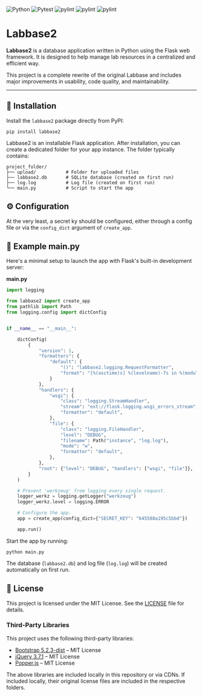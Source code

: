 ![Python](https://img.shields.io/badge/python-3.12-blue)
![Pytest](https://img.shields.io/badge/tests-pytest%20passed-brightgreen)
![pylint](https://img.shields.io/badge/code%20quality-8.5%2F10-green)
![pylint](https://img.shields.io/badge/code%20style-black-black)
![pylint](https://img.shields.io/badge/license-MIT-brightgreen)

# Labbase2

**Labbase2** is a database application written in Python using the Flask web framework. It is designed to help manage lab resources in a centralized and efficient way.

This project is a complete rewrite of the original Labbase and includes major improvements in usability, code quality, and maintainability.

---

## 🚀 Installation

Install the `labbase2` package directly from PyPI:

````commandline
pip install labbase2
````

Labbase2 is an installable Flask application. After installation, you can create a dedicated folder for your app instance. The folder typically contains:

````commandline
project_folder/
├── upload/           # Folder for uploaded files
├── labbase2.db       # SQLite database (created on first run)
├── log.log           # Log file (created on first run)
└── main.py           # Script to start the app
````

## ⚙️ Configuration

At the very least, a secret ky should be configured, either through a config file or via the `config_dict` argument of `create_app`.

## 🧪 Example main.py
Here's a minimal setup to launch the app with Flask's built-in development server:

**main.py**
````python
import logging

from labbase2 import create_app
from pathlib import Path
from logging.config import dictConfig


if __name__ == "__main__":

    dictConfig(
        {
            "version": 1,
            "formatters": {
                "default": {
                    "()": "labbase2.logging.RequestFormatter",
                    "format": "[%(asctime)s] %(levelname)-7s in %(module)-10s: [%(user)s] %(message)s",
                }
            },
            "handlers": {
                "wsgi": {
                    "class": "logging.StreamHandler",
                    "stream": "ext://flask.logging.wsgi_errors_stream",
                    "formatter": "default",
                },
                "file": {
                    "class": "logging.FileHandler",
                    "level": "DEBUG",
                    "filename": Path("instance", "log.log"),
                    "mode": "w",
                    "formatter": "default",
                },
            },
            "root": {"level": "DEBUG", "handlers": ["wsgi", "file"]},
        }
    )

    # Prevent 'werkzeug' from logging every single request.
    logger_werkz = logging.getLogger("werkzeug")
    logger_werkz.level = logging.ERROR

    # Configure the app.
    app = create_app(config_dict={"SECRET_KEY": "645588a195c5bbd"})

    app.run()
````

Start the app by running:

````commandline
python main.py
````

The database (`labbase2.db`) and log file (`log.log`) will be created automatically on first run.


## 📄 License

This project is licensed under the MIT License. See the [LICENSE](./LICENSE) file for details.

### Third-Party Libraries

This project uses the following third-party libraries:

- [Bootstrap 5.2.3-dist](https://getbootstrap.com/) – MIT License
- [jQuery 3.7.1](https://jquery.com/) – MIT License
- [Popper.js](https://popper.js.org/) – MIT License

The above libraries are included locally in this repository or via CDNs. If included locally, their original license files are included in the respective folders.

